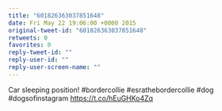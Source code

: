 ```yaml
---
title: "601826363037851648"
date: Fri May 22 19:06:00 +0000 2015
original-tweet-id: "601826363037851648"
retweets: 0
favorites: 0
reply-tweet-id: ""
reply-user-id: ""
reply-user-screen-name: ""
---
```

Car sleeping position! #bordercollie #esrathebordercollie #dog #dogsofinstagram <a href="https://t.co/hEuGHKo4Zq">https://t.co/hEuGHKo4Zq</a>
